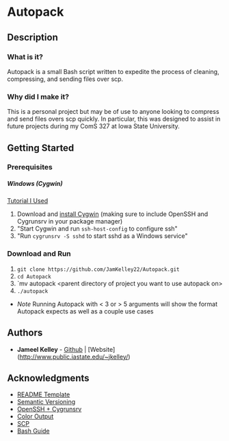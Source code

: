 # Autopack

## Description

### What is it?

Autopack is a small Bash script written to expedite the process of cleaning, compressing, and sending files over scp.

### Why did I make it?

This is a personal project but may be of use to anyone looking to compress and send files overs scp quickly. In particular, this was designed to assist in future projects during my ComS 327 at Iowa State University. 

## Getting Started

### Prerequisites

##### Windows (Cygwin)

[Tutorial I Used](http://www.catonmat.net/blog/windows-through-ssh/)
1. Download and [install Cygwin](https://www.cygwin.com/install.html) (making sure to include OpenSSH and Cygrunsrv in your package manager)
2. "Start Cygwin and run `ssh-host-config` to configure ssh"
3. "Run `cygrunsrv -S sshd` to start sshd as a Windows service"

### Download and Run

1. `git clone https://github.com/JamKelley22/Autopack.git`
2. `cd Autopack`
3. `mv autopack &lt;parent directory of project you want to use autopack on>
4. `./autopack` 
* *Note* Running Autopack with < 3 or > 5 arguments will show the format Autopack expects as well as a couple use cases

## Authors

* **Jameel Kelley** - [Github](https://github.com/JamKelley22) | [Website] (http://www.public.iastate.edu/~jkelley/)

## Acknowledgments

* [README Template](https://gist.github.com/PurpleBooth/109311bb0361f32d87a2)
* [Semantic Versioning](http://semver.org/spec/v2.0.0.html)
* [OpenSSH + Cygrunsrv](http://www.catonmat.net/blog/windows-through-ssh/)
* [Color Output](https://stackoverflow.com/questions/5947742/how-to-change-the-output-color-of-echo-in-linux)
* [SCP](http://www.hypexr.org/linux_scp_help.php)
* [Bash Guide](https://www.panix.com/~elflord/unix/bash-tute.html)
